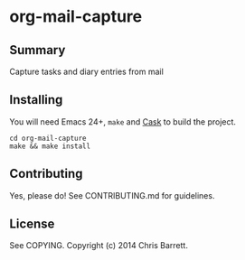 # org-mail-capture

## Summary

Capture tasks and diary entries from mail

## Installing

You will need Emacs 24+, `make` and [Cask](https://github.com/cask/cask) to
build the project.

    cd org-mail-capture
    make && make install

## Contributing

Yes, please do! See CONTRIBUTING.md for guidelines.

## License

See COPYING. Copyright (c) 2014 Chris Barrett.
